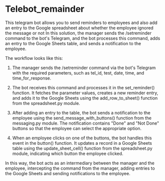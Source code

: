 # Telebot_remainder
This telegram bot allows you to send reminders to employees and also add an entry to the Google spreadsheet about whether the employee ignored the message or not
In this solution, the manager sends the /setreminder command to the bot's Telegram, and the bot processes this command, adds an entry to the Google Sheets table, and sends a notification to the employee.

The workflow looks like this:

1. The manager sends the /setreminder command via the bot's Telegram with the required parameters, such as tel_id, test, date, time, and time_for_response.

2. The bot receives this command and processes it in the set_reminder() function. It fetches the parameter values, creates a new reminder entry, and adds it to the Google Sheets using the add_row_to_sheet() function from the spreadsheet.py module.

3. After adding an entry to the table, the bot sends a notification to the employee using the send_message_with_buttons() function from the messaging.py module. The notification contains "Done" and "Not Done" buttons so that the employee can select the appropriate option.

4. When an employee clicks on one of the buttons, the bot handles this event in the button() function. It updates a record in a Google Sheets table using the update_sheet_cell() function from the spreadsheet.py module, indicating which button the employee clicked.

In this way, the bot acts as an intermediary between the manager and the employee, intercepting the command from the manager, adding entries to the Google Sheets and sending notifications to the employee.
